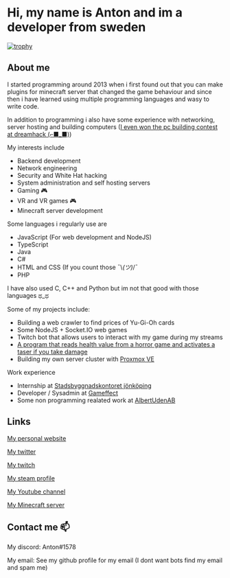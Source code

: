 # Hi, my name is Anton and im a developer from sweden

[![trophy](https://github-profile-trophy.vercel.app/?username=AntonUden&theme=onedark)](https://github.com/ryo-ma/github-profile-trophy)

## About me
I started programming around 2013 when i first found out that you can make plugins for minecraft server that changed the game behaviour and since then i have learned using multiple programming languages and wasy to write code.

In addition to programming i also have some experience with networking, server hosting and building computers ([I even won the pc building contest at dreamhack (⌐■_■)](https://www.youtube.com/watch?v=ZYEqT4-H9l0))

My interests include
* Backend development
* Network engineering
* Security and White Hat hacking
* System administration and self hosting servers
* Gaming 🎮
* VR and VR games 🎮
* Minecraft server development

Some languages i regularly use are
* JavaScript (For web development and NodeJS)
* TypeScript
* Java
* C#
* HTML and CSS (If you count those ¯\\_(ツ)_/¯
* PHP

I have also used C, C++ and Python but im not that good with those languages ಥ_ಥ

Some of my projects include:
* Building a web crawler to find prices of Yu-Gi-Oh cards
* Some NodeJS + Socket.IO web games
* Twitch bot that allows users to interact with my game during my streams
* [A program that reads health value from a horror game and activates a taser if you take damage](https://www.youtube.com/watch?v=0vEdrjl_hXQ)
* Building my own server cluster with [Proxmox VE](https://www.proxmox.com/en/proxmox-ve)

Work experience
* Internship at [Stadsbyggnadskontoret jönköping](https://www.jonkoping.se/kommunpolitik/kommunensorganisation/forvaltningar/stadsbyggnadskontoret.4.74fef9ab15548f0b8001a08.html)
* Developer / Sysadmin at [Gameffect](https://gameffect.se/esport/)
* Some non programming realated work at [AlbertUdenAB](http://albertsbettskenor.se/)

## Links
[My personal website](https://zeeraa.net/)

[My twitter](https://twitter.com/Zeeraa01)

[My twitch](https://www.twitch.tv/zeeraa01)

[My steam profile](https://steamcommunity.com/id/zeeraa)

[My Youtube channel](https://www.youtube.com/channel/UCauGNpV-x1Df-nVy52tRpwA)

[My Minecraft server](https://novauniverse.net/)

## Contact me 📫
My discord: Anton#1578

My email: See my github profile for my email (I dont want bots find my email and spam me)
